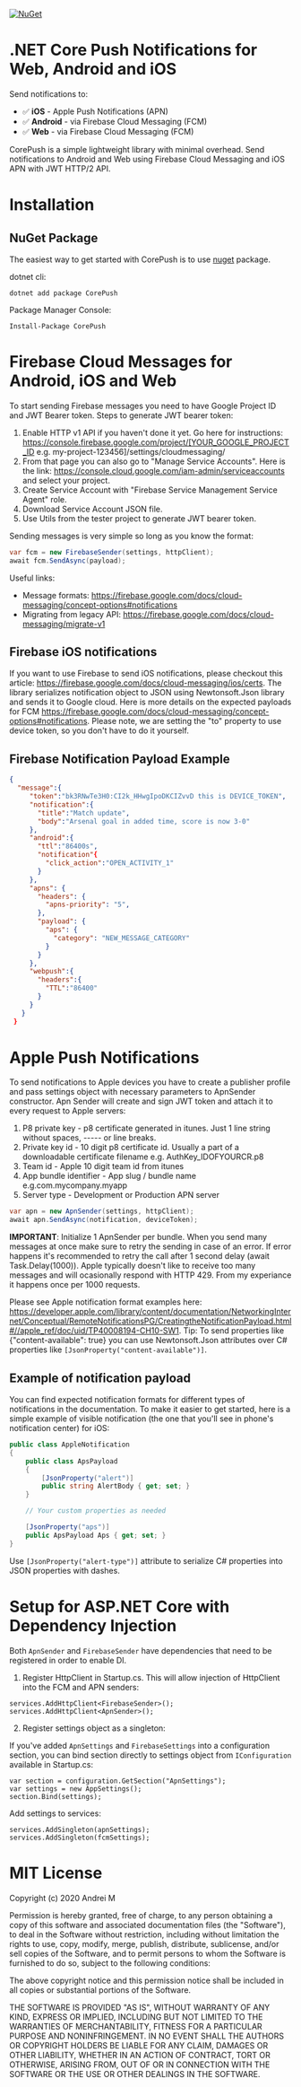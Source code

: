 [![NuGet](https://img.shields.io/nuget/v/CorePush.svg)](https://www.nuget.org/packages/CorePush/)

# .NET Core Push Notifications for Web, Android and iOS
Send notifications to:
- ✅ **iOS** - Apple Push Notifications (APN)
- ✅ **Android** - via Firebase Cloud Messaging (FCM)
- ✅ **Web** - via Firebase Cloud Messaging (FCM)

CorePush is a simple lightweight library with minimal overhead. Send notifications to Android and Web using Firebase Cloud Messaging and iOS APN with JWT HTTP/2 API.

# Installation

## NuGet Package

The easiest way to get started with CorePush is to use [nuget](https://www.nuget.org/packages/CorePush) package.

dotnet cli:
```
dotnet add package CorePush
```

Package Manager Console:
```
Install-Package CorePush
```

# Firebase Cloud Messages for Android, iOS and Web

To start sending Firebase messages you need to have Google Project ID and JWT Bearer token. Steps to generate JWT bearer token:
1. Enable HTTP v1 API if you haven't done it yet. Go here for instructions: https://console.firebase.google.com/project/[YOUR_GOOGLE_PROJECT_ID e.g. my-project-123456]/settings/cloudmessaging/
2. From that page you can also go to "Manage Service Accounts". Here is the link: https://console.cloud.google.com/iam-admin/serviceaccounts and select your project.
3. Create Service Account with "Firebase Service Management Service Agent" role.
4. Download Service Account JSON file.
5. Use Utils from the tester project to generate JWT bearer token.

Sending messages is very simple so long as you know the format:

```csharp
var fcm = new FirebaseSender(settings, httpClient);
await fcm.SendAsync(payload);
```
Useful links:
- Message formats: https://firebase.google.com/docs/cloud-messaging/concept-options#notifications
- Migrating from legacy API: https://firebase.google.com/docs/cloud-messaging/migrate-v1

## Firebase iOS notifications
If you want to use Firebase to send iOS notifications, please checkout this article: https://firebase.google.com/docs/cloud-messaging/ios/certs.
The library serializes notification object to JSON using Newtonsoft.Json library and sends it to Google cloud. Here is more details on the expected payloads for FCM https://firebase.google.com/docs/cloud-messaging/concept-options#notifications. Please note, we are setting the "to" property to use device token, so you don't have to do it yourself.

## Firebase Notification Payload Example

```json
{
  "message":{
     "token":"bk3RNwTe3H0:CI2k_HHwgIpoDKCIZvvD this is DEVICE_TOKEN",
     "notification":{
       "title":"Match update",
       "body":"Arsenal goal in added time, score is now 3-0"
     },
     "android":{
       "ttl":"86400s",
       "notification"{
         "click_action":"OPEN_ACTIVITY_1"
       }
     },
     "apns": {
       "headers": {
         "apns-priority": "5",
       },
       "payload": {
         "aps": {
           "category": "NEW_MESSAGE_CATEGORY"
         }
       }
     },
     "webpush":{
       "headers":{
         "TTL":"86400"
       }
     }
   }
 }
```

# Apple Push Notifications

To send notifications to Apple devices you have to create a publisher profile and pass settings object with necessary parameters to ApnSender constructor. Apn Sender will create and sign JWT token and attach it to every request to Apple servers:
1. P8 private key - p8 certificate generated in itunes. Just 1 line string without spaces, ----- or line breaks.
2. Private key id - 10 digit p8 certificate id. Usually a part of a downloadable certificate filename e.g. AuthKey_IDOFYOURCR.p8</param>
3. Team id - Apple 10 digit team id from itunes
4. App bundle identifier - App slug / bundle name e.g.com.mycompany.myapp
5. Server type - Development or Production APN server

```csharp
var apn = new ApnSender(settings, httpClient);
await apn.SendAsync(notification, deviceToken);
```
**IMPORTANT**: Initialize 1 ApnSender per bundle. When you send many messages at once make sure to retry the sending in case of an error. If error happens it's recommended to retry the call after 1 second delay (await Task.Delay(1000)). Apple typically doesn't like to receive too many messages and will ocasionally respond with HTTP 429. From my experiance it happens once per 1000 requests.

Please see Apple notification format examples here: https://developer.apple.com/library/content/documentation/NetworkingInternet/Conceptual/RemoteNotificationsPG/CreatingtheNotificationPayload.html#//apple_ref/doc/uid/TP40008194-CH10-SW1.
Tip: To send properties like {"content-available": true} you can use Newtonsoft.Json attributes over C# properties like `[JsonProperty("content-available")]`.

## Example of notification payload
You can find expected notification formats for different types of notifications in the documentation. To make it easier to get started, here is a simple example of visible notification (the one that you'll see in phone's notification center) for iOS:

```csharp
public class AppleNotification
{
    public class ApsPayload
    {
        [JsonProperty("alert")]
        public string AlertBody { get; set; }
    }

    // Your custom properties as needed

    [JsonProperty("aps")]
    public ApsPayload Aps { get; set; }
}
```
Use `[JsonProperty("alert-type")]` attribute to serialize C# properties into JSON properties with dashes.

# Setup for ASP.NET Core with Dependency Injection

Both `ApnSender` and `FirebaseSender` have dependencies that need to be registered in order to enable DI.

1. Register HttpClient in Startup.cs. This will allow injection of HttpClient into the FCM and APN senders:

```
services.AddHttpClient<FirebaseSender>();
services.AddHttpClient<ApnSender>();
```

2. Register settings object as a singleton:

If you've added `ApnSettings` and `FirebaseSettings` into a configuration section, you can bind section directly to settings object from `IConfiguration` available in Startup.cs:

```
var section = configuration.GetSection("ApnSettings");
var settings = new AppSettings();
section.Bind(settings);
```

Add settings to services:
```
services.AddSingleton(apnSettings);
services.AddSingleton(fcmSettings);
```

# MIT License

Copyright (c) 2020 Andrei M

Permission is hereby granted, free of charge, to any person obtaining a copy of this software and associated documentation files (the "Software"), to deal in the Software without restriction, including without limitation the rights to use, copy, modify, merge, publish, distribute, sublicense, and/or sell copies of the Software, and to permit persons to whom the Software is furnished to do so, subject to the following conditions:

The above copyright notice and this permission notice shall be included in all copies or substantial portions of the Software.

THE SOFTWARE IS PROVIDED "AS IS", WITHOUT WARRANTY OF ANY KIND, EXPRESS OR IMPLIED, INCLUDING BUT NOT LIMITED TO THE WARRANTIES OF MERCHANTABILITY, FITNESS FOR A PARTICULAR PURPOSE AND NONINFRINGEMENT. IN NO EVENT SHALL THE AUTHORS OR COPYRIGHT HOLDERS BE LIABLE FOR ANY CLAIM, DAMAGES OR OTHER LIABILITY, WHETHER IN AN ACTION OF CONTRACT, TORT OR OTHERWISE, ARISING FROM, OUT OF OR IN CONNECTION WITH THE SOFTWARE OR THE USE OR OTHER DEALINGS IN THE SOFTWARE.

